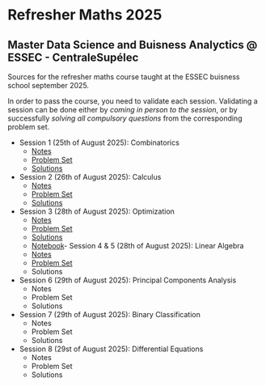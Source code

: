 # Refresher Maths 2025
## Master Data Science and Buisness Analyctics @ ESSEC - CentraleSupélec

Sources for the refresher maths course taught at the ESSEC buisness school september 2025.

In order to pass the course, you need to validate each session.
Validating a session can be done either by *coming in person to the session*, or by successfully *solving all compulsory questions* from the corresponding problem set.

- Session 1 (25th of August 2025): Combinatorics
    - [Notes](https://github.com/pauldubois98/RefresherMaths2025/blob/main/SessionCombinatorics/NotesCombinatorics.pdf)
    - [Problem Set](https://github.com/pauldubois98/RefresherMaths2025/blob/main/SessionCombinatorics/ExercisesCombinatorics.pdf)
    - [Solutions](https://github.com/pauldubois98/RefresherMaths2025/blob/main/SessionCombinatorics/ExercisesCombinatorics-Solutions.pdf)
- Session 2 (26th of August 2025): Calculus
    - [Notes](https://github.com/pauldubois98/RefresherMaths2025/blob/main/SessionCalculus/NotesCalculus.pdf)
    - [Problem Set](https://github.com/pauldubois98/RefresherMaths2025/blob/main/SessionCalculus/ExercisesCalculus.pdf)
    - [Solutions](https://github.com/pauldubois98/RefresherMaths2025/blob/main/SessionCalculus/ExercisesCalculus-Solutions.pdf)
- Session 3 (28th of August 2025): Optimization
    - [Notes](https://github.com/pauldubois98/RefresherMaths2025/blob/main/SessionOptimization/NotesOptimization.pdf)
    - [Problem Set](https://github.com/pauldubois98/RefresherMaths2025/blob/main/SessionOptimization/ExercisesOptimization.pdf)
    - [Solutions](https://github.com/pauldubois98/RefresherMaths2025/blob/main/SessionOptimization/NotebookOptimization_Solutions.pdf)
    - [Notebook](https://github.com/pauldubois98/RefresherMaths2025/blob/main/SessionOptimization/NotebookOptimization_Solutions.ipynb)- Session 4 & 5 (28th of August 2025): Linear Algebra
    - [Notes](https://github.com/pauldubois98/RefresherMaths2025/blob/main/SessionLinearAlgebra/NotesLinearAlgebra.pdf)
    - [Problem Set](https://github.com/pauldubois98/RefresherMaths2025/blob/main/SessionLinearAlgebra/ExercisesLinearAlgebra.pdf)
    - Solutions
- Session 6 (29th of August 2025): Principal Components Analysis
    - Notes
    - Problem Set
    - Solutions
- Session 7 (29th of August 2025): Binary Classification
    - Notes
    - Problem Set
    - Solutions
- Session 8 (29st of August 2025): Differential Equations
    - Notes
    - Problem Set
    - Solutions

